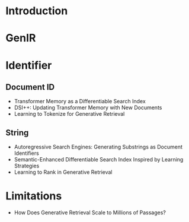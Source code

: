 # Introduction

# GenIR

# Identifier
## Document ID
- Transformer Memory as a Differentiable Search Index
- DSI++: Updating Transformer Memory with New Documents
- Learning to Tokenize for Generative Retrieval

## String
- Autoregressive Search Engines: Generating Substrings as Document Identifiers
- Semantic-Enhanced Differentiable Search Index Inspired by Learning Strategies
- Learning to Rank in Generative Retrieval

# Limitations
- How Does Generative Retrieval Scale to Millions of Passages?